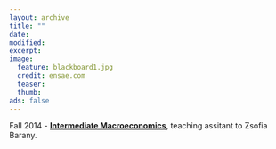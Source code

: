 ```yaml
---
layout: archive
title: ""
date: 
modified:
excerpt:
image:
  feature: blackboard1.jpg
  credit: ensae.com 
  teaser: 
  thumb: 
ads: false
---
```


Fall 2014 - <a href="https://sites.google.com/site/zsofiabarany/teaching/intermediate-macro" target="_blank"><strong>Intermediate Macroeconomics</strong></a>, teaching assitant to Zsofia Barany.
